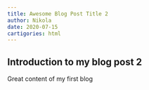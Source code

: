 ```yaml
---
title: Awesome Blog Post Title 2
author: Nikola
date: 2020-07-15
cartigories: html
---
```


## Introduction to my blog post 2

Great content of my first blog
